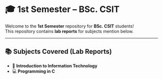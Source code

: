 # 🎓 1st Semester – BSc. CSIT

Welcome to the **1st Semester** repository for **BSc. CSIT** students!  
This repository contains **lab reports** for subjects mention below.

---

## 📚 Subjects Covered (Lab Reports)

- 🧮 **Introduction to Information Technology**
- 💻 **Programming in C**











